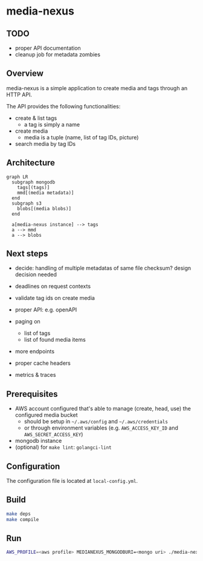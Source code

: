 # media-nexus

## TODO

* proper API documentation
* cleanup job for metadata zombies

## Overview

media-nexus is a simple application to create media and tags through an HTTP API.

The API provides the following functionalities:

* create & list tags
  * a tag is simply a name
* create media
  * media is a tuple (name, list of tag IDs, picture)
* search media by tag IDs

## Architecture

```mermaid
graph LR
  subgraph mongodb
    tags[(tags)]
    mmd[(media metadata)]
  end
  subgraph s3
    blobs[(media blobs)]
  end

  a[media-nexus instance] --> tags
  a --> mmd
  a --> blobs
```

## Next steps

* decide: handling of multiple metadatas of same file checksum? design decision needed

* deadlines on request contexts
* validate tag ids on create media
* proper API: e.g. openAPI
* paging on
  * list of tags
  * list of found media items
* more endpoints
* proper cache headers
* metrics & traces

## Prerequisites

* AWS account configured that's able to manage (create, head, use) the configured media bucket
  * should be setup in `~/.aws/config` and `~/.aws/credentials`
  * or through environment variables (e.g. `AWS_ACCESS_KEY_ID` and `AWS_SECRET_ACCESS_KEY`)
* mongodb instance
* (optional) for `make lint`: `golangci-lint`

## Configuration

The configuration file is located at `local-config.yml`.

## Build

```bash
make deps
make compile
```

## Run

```bash
AWS_PROFILE=<aws profile> MEDIANEXUS_MONGODBURI=<mongo uri> ./media-nexus local-config.yml
```
